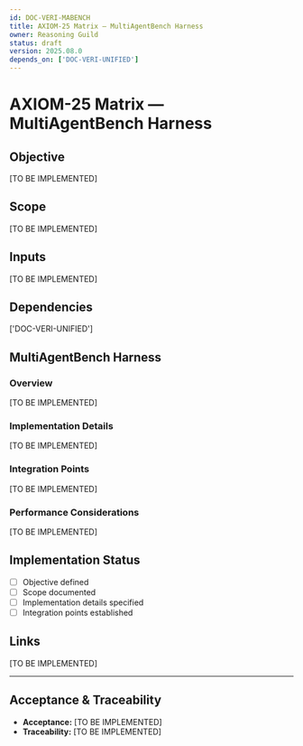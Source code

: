 ```yaml
---
id: DOC-VERI-MABENCH
title: AXIOM-25 Matrix — MultiAgentBench Harness
owner: Reasoning Guild
status: draft
version: 2025.08.0
depends_on: ['DOC-VERI-UNIFIED']
---
```


# AXIOM-25 Matrix — MultiAgentBench Harness

## Objective
[TO BE IMPLEMENTED]

## Scope
[TO BE IMPLEMENTED]

## Inputs
[TO BE IMPLEMENTED]

## Dependencies
['DOC-VERI-UNIFIED']

## MultiAgentBench Harness

### Overview
[TO BE IMPLEMENTED]

### Implementation Details
[TO BE IMPLEMENTED]

### Integration Points
[TO BE IMPLEMENTED]

### Performance Considerations
[TO BE IMPLEMENTED]

## Implementation Status
- [ ] Objective defined
- [ ] Scope documented
- [ ] Implementation details specified
- [ ] Integration points established

## Links
[TO BE IMPLEMENTED]

---

## Acceptance & Traceability
- **Acceptance:** [TO BE IMPLEMENTED]
- **Traceability:** [TO BE IMPLEMENTED]
